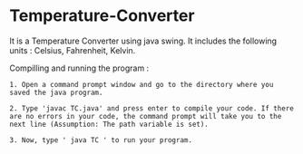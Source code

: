 # Temperature-Converter
It is a Temperature Converter using java swing. It includes the following units :  Celsius, Fahrenheit, Kelvin.

Compilling and running the program : 

    1. Open a command prompt window and go to the directory where you saved the java program.

    2. Type 'javac TC.java' and press enter to compile your code. If there are no errors in your code, the command prompt will take you to the next line (Assumption: The path variable is set).

    3. Now, type ' java TC ' to run your program.
